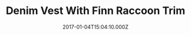 ---
title: Denim Vest With Finn Raccoon Trim
date: 2017-01-04T15:04:10.000Z
price: 695
sales_price: 295
categories: ["Vests"]
image: ["/img/uploads/2016/09/p9.png"]
---